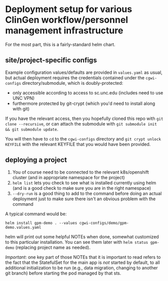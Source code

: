 # Deployment setup for various ClinGen workflow/personnel management infrastructure

For the most part, this is a fairly-standard helm chart.

## site/project-specific configs

Example configuration values/defaults are provided in `values.yaml` as usual, but
actual deployment requires the credentials contained under the `cgwi-configs`
directory/submodule, which is doubly-protected:

- only accessible according to access to sc.unc.edu (includes need to use UNC VPN)
- furthermore protected by git-crypt (which you'd need to install along with git)

If you have the relevant access, then you hopefully cloned this repo with
`git clone --recursive`, or can attach the submodule with
`git submodule init && git submodule update`.

You will then have to `cd` to the `cgwi-configs` directory and `git crypt unlock KEYFILE`
with the relevant KEYFILE that you would have been provided.

## deploying a project

1. You of course need to be connected to the relevant k8s/openshift cluster
   (and in appropriate namespace for the project)
2. `helm list` lets you check to see what is installed currently using helm
   (and is a good check to make sure you are in the right namespace)
3. `--dry-run` is a good thing to add to the command before doing an actual
   deployment just to make sure there isn't an obvious problem with the command

A typical command would be:

```
helm install gpm-demo . --values cgwi-configs/demo/gpm-demo.values.yaml
```

helm will print out some helpful NOTEs when done, somewhat customized to this particular
installation. You can see them later with `helm status gpm-demo` (replacing project
name as needed).

*Important*: one key part of those NOTEs that it is important to read refers to the
fact that the StatefulSet for the main app is *not* started by default, to all
additional initialization to be run (e.g., data migration, changing to another
git branch) before starting the pod managed by that sts.
